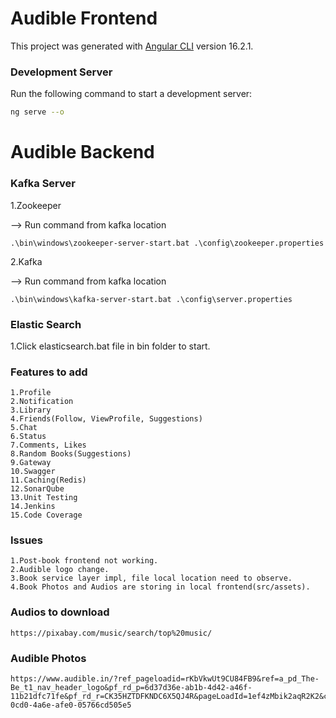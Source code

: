 # Audible Frontend

This project was generated with [Angular CLI](https://github.com/angular/angular-cli) version 16.2.1.

### Development Server

Run the following command to start a development server:

```bash
ng serve --o
```


# Audible Backend

### Kafka Server
1.Zookeeper

  --> Run command from kafka location
  
    .\bin\windows\zookeeper-server-start.bat .\config\zookeeper.properties
         
2.Kafka

  --> Run command from kafka location
  
    .\bin\windows\kafka-server-start.bat .\config\server.properties
  
### Elastic Search
1.Click elasticsearch.bat file in bin folder to start.

### Features to add
    1.Profile
    2.Notification
    3.Library
    4.Friends(Follow, ViewProfile, Suggestions)
    5.Chat
    6.Status
    7.Comments, Likes
    8.Random Books(Suggestions)
    9.Gateway
    10.Swagger
    11.Caching(Redis)
    12.SonarQube
    13.Unit Testing
    14.Jenkins
    15.Code Coverage
    
### Issues
    1.Post-book frontend not working.
    2.Audible logo change.
    3.Book service layer impl, file local location need to observe.
    4.Book Photos and Audios are storing in local frontend(src/assets).
    
### Audios to download
    https://pixabay.com/music/search/top%20music/

### Audible Photos             
    https://www.audible.in/?ref_pageloadid=rKbVkwUt9CU84FB9&ref=a_pd_The-Be_t1_nav_header_logo&pf_rd_p=6d37d36e-ab1b-4d42-a46f-  11b21dfc71fe&pf_rd_r=CK35HZTDFKNDC6X5QJ4R&pageLoadId=1ef4zMbik2aqR2K2&creativeId=2e6787a2-0cd0-4a6e-afe0-05766cd505e5
